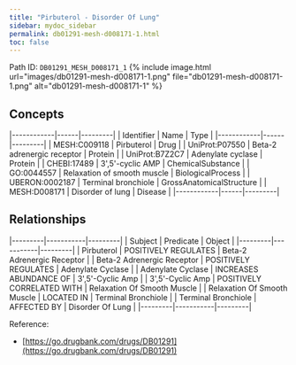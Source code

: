 ```yaml
---
title: "Pirbuterol - Disorder Of Lung"
sidebar: mydoc_sidebar
permalink: db01291-mesh-d008171-1.html
toc: false 
---
```



Path ID: `DB01291_MESH_D008171_1`
{% include image.html url="images/db01291-mesh-d008171-1.png" file="db01291-mesh-d008171-1.png" alt="db01291-mesh-d008171-1" %}

## Concepts

|------------|------|---------|
| Identifier | Name | Type    |
|------------|------|---------|
| MESH:C009118 | Pirbuterol | Drug |
| UniProt:P07550 | Beta-2 adrenergic receptor | Protein |
| UniProt:B7Z2C7 | Adenylate cyclase | Protein |
| CHEBI:17489 | 3',5'-cyclic AMP | ChemicalSubstance |
| GO:0044557 | Relaxation of smooth muscle | BiologicalProcess |
| UBERON:0002187 | Terminal bronchiole | GrossAnatomicalStructure |
| MESH:D008171 | Disorder of lung | Disease |
|------------|------|---------|

## Relationships

|---------|-----------|---------|
| Subject | Predicate | Object  |
|---------|-----------|---------|
| Pirbuterol | POSITIVELY REGULATES | Beta-2 Adrenergic Receptor |
| Beta-2 Adrenergic Receptor | POSITIVELY REGULATES | Adenylate Cyclase |
| Adenylate Cyclase | INCREASES ABUNDANCE OF | 3',5'-Cyclic Amp |
| 3',5'-Cyclic Amp | POSITIVELY CORRELATED WITH | Relaxation Of Smooth Muscle |
| Relaxation Of Smooth Muscle | LOCATED IN | Terminal Bronchiole |
| Terminal Bronchiole | AFFECTED BY | Disorder Of Lung |
|---------|-----------|---------|

Reference: 
  - [https://go.drugbank.com/drugs/DB01291](https://go.drugbank.com/drugs/DB01291)
